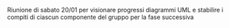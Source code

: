 Riunione di sabato 20/01 per visionare progressi diagrammi UML e stabilire i compiti di ciascun componente del gruppo per la fase successiva
